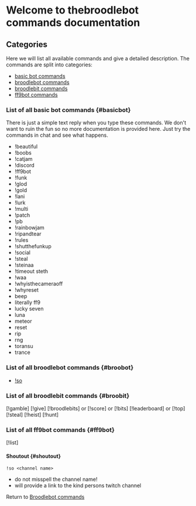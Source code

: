 # Welcome to thebroodlebot commands documentation

## Categories
Here we will list all available commands and give a detailed description.
The commands are split into categories:
* [basic bot commands](#basicbot)
* [broodlebot commands](#broobot)
* [broodlebit commands](#broobit)
* [ff9bot commands](#ff9bot)

### List of all basic bot commands {#basicbot}

There is just a simple text reply when you type these commands. We don't want to ruin the fun so no more documentation is provided here. Just try the commands in chat and see what happens. 

* !beautiful
* !boobs
* !catjam
* !discord
* !ff9bot
* !funk
* !glod
* !gold
* !lani
* !lurk
* !multi
* !patch
* !pb
* !rainbowjam
* !ripandtear
* !rules
* !shutthefunkup
* !social
* !steal
* !steinaa
* !timeout steth
* !waa
* !whyisthecameraoff
* !whyreset
* beep
* literally ff9
* lucky seven
* luna
* meteor
* reset
* rip
* rng
* toransu
* trance

### List of all broodlebot commands {#broobot}

* [!so](#shoutout)

### List of all broodlebit commands {#broobit}
[!gamble]
[!give]
[!broodlebits] or [!score] or [!bits]
[!leaderboard] or [!top]
[!steal]
[!heist]
[!hunt]

### List of all ff9bot commands {#ff9bot}
[!list]

#### Shoutout {#shoutout}

``` 
!so <channel name> 
```
* do not misspell the channel name!
* will provide a link to the kind persons twitch channel 

Return to [Broodlebot commands](#broobot)
